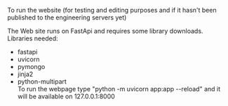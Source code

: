 To run the website (for testing and editing purposes and if it hasn't been published to the engineering servers yet)

The Web site runs on FastApi and requires some library downloads. 
Libraries needed: 
 - fastapi
 - uvicorn
 - pymongo
 - jinja2
 - python-multipart  
To run the webpage type "python -m uvicorn app:app --reload" and it will be available on 127.0.0.1:8000
